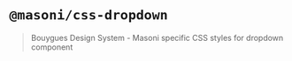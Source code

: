 # `@masoni/css-dropdown`

> Bouygues Design System - Masoni specific CSS styles for dropdown component
